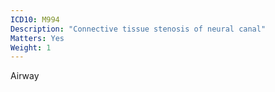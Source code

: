 ```yaml
---
ICD10: M994
Description: "Connective tissue stenosis of neural canal"
Matters: Yes
Weight: 1
---
```

Airway
